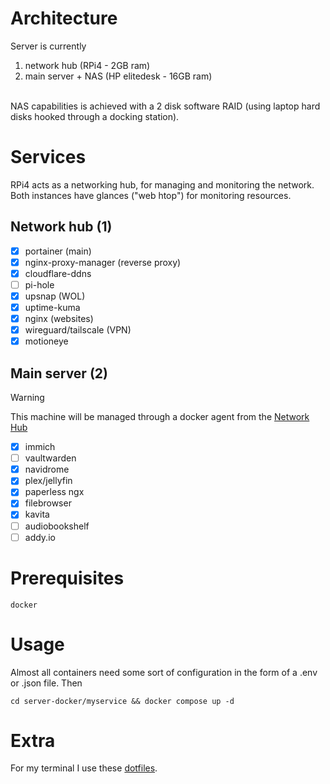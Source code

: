 # Architecture
Server is currently
1. network hub (RPi4 - 2GB ram)
2. main server + NAS (HP elitedesk - 16GB ram)

<br>
NAS capabilities is achieved with a 2 disk software RAID (using laptop hard disks hooked through a docking station). 

# Services
RPi4 acts as a networking hub, for managing and  monitoring the network. Both instances have glances ("web htop") for monitoring resources.

## Network hub (1)
- [x] portainer (main)
- [x] nginx-proxy-manager (reverse proxy)
- [x] cloudflare-ddns
- [ ] pi-hole 
- [x] upsnap (WOL)
- [x] uptime-kuma
- [x] nginx (websites)
- [x] wireguard/tailscale (VPN)
- [x] motioneye

## Main server (2)
> [!WARNING]  
> This machine will be managed through a docker agent from the [Network Hub](#network-hub-1)

- [x] immich
- [ ] vaultwarden
- [x] navidrome
- [x] plex/jellyfin
- [x] paperless ngx
- [x] filebrowser
- [x] kavita
- [ ] audiobookshelf
- [ ] addy.io

# Prerequisites
```
docker
```

# Usage
Almost all containers need some sort of configuration in the form of a .env or .json file. Then 
```
cd server-docker/myservice && docker compose up -d 
```

# Extra
For my terminal I use these [dotfiles](https://github.com/totoLab/dotfiles).
